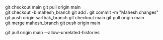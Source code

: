 git checkout main
git pull origin main            
git checkout -b mahesh_branch 
git add .
git commit -m "Mahesh changes"
git push origin sarthak_branch
git checkout main
git pull origin main  
git merge mahesh_branch 
git push origin main



git pull origin main --allow-unrelated-histories

